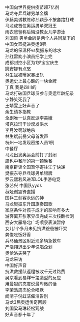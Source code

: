 中国向世界提供疫苗超7亿剂  
马龙夺乒乓球男单金牌  
伊藤美诚教练称孙颖莎不按套路打球  
马龙成首位奥运男单双冠王  
雨衣爸爸称后悔没教女儿学游泳  
刘国梁 男单金牌是两个人共同拿下的  
中国女篮挺进奥运8强  
马龙的保温杯vs樊振东的冰水  
孙红雷劝小演员把学上完  
成都封控小区为1岁宝宝庆生  
姚安娜有点憨  
林生斌被曝家暴出轨  
奥运史上最心酸的一块金牌  
丁真 我是四川的  
马龙打破国乒球员参与奥运年龄纪录  
宁静笑死我了  
王靖雯上好声音了  
余生请多指教  
全剧唯一认真反派李美娥  
塔克拉玛干沙漠发洪水  
李月汝罚球绝杀  
林生斌前岳父母首发声  
杭州一地发现密接人员1例  
中餐厅  
马龙出发奥运会前打了封闭  
周也中餐厅的第一顿晚餐  
南京辟谣全国暂停寄往江宁快递  
樊振东夺乒乓球男单银牌  
罗云熙若风进军LOL手游电竞  
张艺兴 中国队yyds  
薇娅谢霆锋直播  
国乒三剑客永远的神  
马龙樊振东升国旗奏国歌  
家庭条件对孩子成才的影响有多大  
游客离开张家界须完成三次核酸检测  
西安大雁塔北广场喷泉表演暂停  
女儿1个多月未见抗洪爸爸被吓哭  
龚俊吃饭好香  
兵马俑景区附近现多辆急救车  
严浩翔退出少年说唱企划  
奥恰洛夫哭了  
马龙采访  
中国好声音  
抗洪救援队返程被收千元过路费  
吴京看到易烊千玺造型的反应  
用最狠的态度说最卑微的话  
李荣浩周杰伦合唱默  
阚清子倪虹洁催泪告别  
马龙3届奥运传奇回顾  
刘国梁马琳轻松观战  
好声音都十年了  
